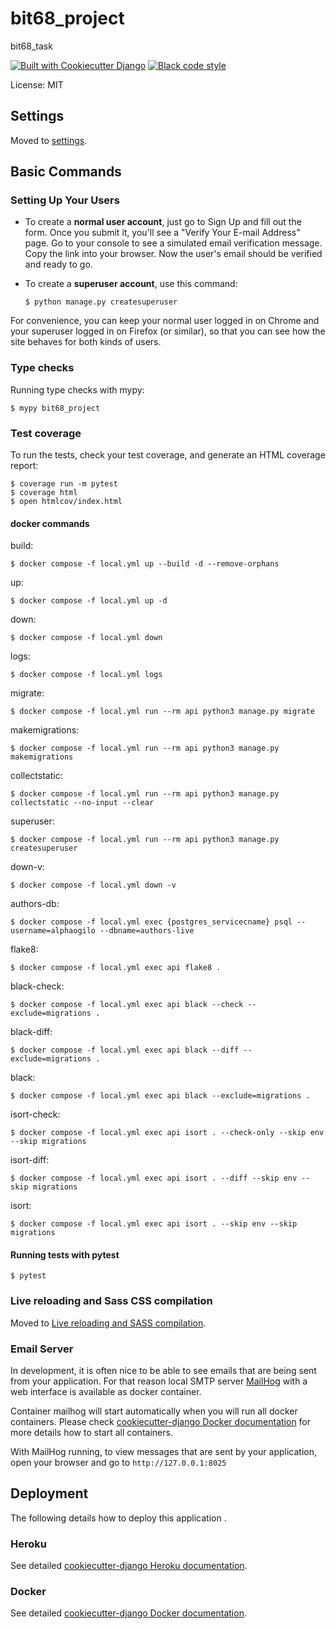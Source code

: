 # bit68_project

bit68_task

[![Built with Cookiecutter Django](https://img.shields.io/badge/built%20with-Cookiecutter%20Django-ff69b4.svg?logo=cookiecutter)](https://github.com/cookiecutter/cookiecutter-django/)
[![Black code style](https://img.shields.io/badge/code%20style-black-000000.svg)](https://github.com/ambv/black)

License: MIT

## Settings

Moved to [settings](http://cookiecutter-django.readthedocs.io/en/latest/settings.html).

## Basic Commands

### Setting Up Your Users

-   To create a **normal user account**, just go to Sign Up and fill out the form. Once you submit it, you'll see a "Verify Your E-mail Address" page. Go to your console to see a simulated email verification message. Copy the link into your browser. Now the user's email should be verified and ready to go.

-   To create a **superuser account**, use this command:

        $ python manage.py createsuperuser

For convenience, you can keep your normal user logged in on Chrome and your superuser logged in on Firefox (or similar), so that you can see how the site behaves for both kinds of users.

### Type checks

Running type checks with mypy:

    $ mypy bit68_project

### Test coverage

To run the tests, check your test coverage, and generate an HTML coverage report:

    $ coverage run -m pytest
    $ coverage html
    $ open htmlcov/index.html

#### docker commands
build:

	$ docker compose -f local.yml up --build -d --remove-orphans

up:

	$ docker compose -f local.yml up -d

down:

	$ docker compose -f local.yml down

logs:

	$ docker compose -f local.yml logs

migrate:

	$ docker compose -f local.yml run --rm api python3 manage.py migrate

makemigrations:

	$ docker compose -f local.yml run --rm api python3 manage.py makemigrations

collectstatic:

	$ docker compose -f local.yml run --rm api python3 manage.py collectstatic --no-input --clear

superuser:

	$ docker compose -f local.yml run --rm api python3 manage.py createsuperuser

down-v:

	$ docker compose -f local.yml down -v



authors-db:

	$ docker compose -f local.yml exec {postgres_servicecname} psql --username=alphaogilo --dbname=authors-live

flake8:

	$ docker compose -f local.yml exec api flake8 .

black-check:

	$ docker compose -f local.yml exec api black --check --exclude=migrations .

black-diff:

	$ docker compose -f local.yml exec api black --diff --exclude=migrations .

black:

	$ docker compose -f local.yml exec api black --exclude=migrations .

isort-check:

	$ docker compose -f local.yml exec api isort . --check-only --skip env --skip migrations

isort-diff:

	$ docker compose -f local.yml exec api isort . --diff --skip env --skip migrations

isort:

	$ docker compose -f local.yml exec api isort . --skip env --skip migrations	




#### Running tests with pytest

    $ pytest

### Live reloading and Sass CSS compilation

Moved to [Live reloading and SASS compilation](https://cookiecutter-django.readthedocs.io/en/latest/developing-locally.html#sass-compilation-live-reloading).

### Email Server

In development, it is often nice to be able to see emails that are being sent from your application. For that reason local SMTP server [MailHog](https://github.com/mailhog/MailHog) with a web interface is available as docker container.

Container mailhog will start automatically when you will run all docker containers.
Please check [cookiecutter-django Docker documentation](http://cookiecutter-django.readthedocs.io/en/latest/deployment-with-docker.html) for more details how to start all containers.

With MailHog running, to view messages that are sent by your application, open your browser and go to `http://127.0.0.1:8025`

## Deployment

The following details how to deploy this application .

### Heroku

See detailed [cookiecutter-django Heroku documentation](http://cookiecutter-django.readthedocs.io/en/latest/deployment-on-heroku.html).

### Docker

See detailed [cookiecutter-django Docker documentation](http://cookiecutter-django.readthedocs.io/en/latest/deployment-with-docker.html).
